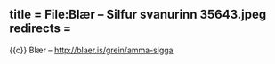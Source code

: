 title = File:Blær – Silfur svanurinn 35643.jpeg
redirects =
---

{{c}} Blær – http://blaer.is/grein/amma-sigga